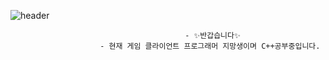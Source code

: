 ![header](https://capsule-render.vercel.app/api?type=slice&color=auto&height=300&section=header&text=oohminseok%20GitHub&fontSize=50)

                                           - ✨반갑습니다✨
                        - 현재 게임 클라이언트 프로그래머 지망생이며 C++공부중입니다.

<!--
**oohminseok/oohminseok** is a ✨ _special_ ✨ repository because its `README.md` (this file) appears on your GitHub profile.

                                             🛠️TackStack🛠️
               <img src="https://img.shields.io/badge/C++-00599C?style=flat&logo=C++&logoColor=white"/>

Here are some ideas to get you started:

- 🔭 I’m currently working on ...
- 🌱 I’m currently learning ...
- 👯 I’m looking to collaborate on ...
- 🤔 I’m looking for help with ...
- 💬 Ask me about ...
- 📫 How to reach me: ...
- 😄 Pronouns: ...
- ⚡ Fun fact: ...
-->
